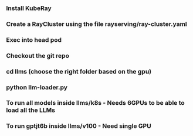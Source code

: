 ### Install KubeRay
### Create a RayCluster using the file rayserving/ray-cluster.yaml
### Exec into head pod
### Checkout the git repo
### cd llms (choose the right folder based on the gpu)
### python llm-loader.py 
### To run all models inside llms/k8s -  Needs 6GPUs to be able to load all the LLMs
### To run gptjt6b inside llms/v100 - Need single GPU
